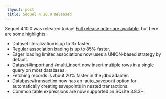 ```yaml
---
 layout: post
 title: Sequel 4.10.0 Released
---
```


Sequel 4.10.0 was released today!  <a href="/rdoc/files/doc/release_notes/4_10_0_txt.html">Full release notes are available</a>, but here are some highlights:

* Dataset literalization is up to 3x faster.
* Regular association loading is up to 85% faster.
* Eager loading limited associations now uses a UNION-based strategy by default.
* Dataset#import and #multi_insert now insert multiple rows in a single query on most databases.
* Fetching records is about 20% faster in the jdbc adapter.
* Database#transaction now has an :auto_savepoint option for automatically creating savepoints in nested transactions.
* Common table expressions are now supported on SQLite 3.8.3+.
